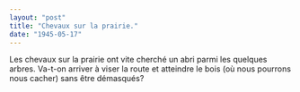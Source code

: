 ```yaml
---
layout: "post"
title: "Chevaux sur la prairie."
date: "1945-05-17"
---
```


Les chevaux sur la prairie ont vite cherché un abri parmi les quelques arbres. Va-t-on arriver à viser la route et atteindre le bois (où nous pourrons nous cacher) sans être démasqués?


<div class="histoire"></div>

<div class="commentaire"></div>